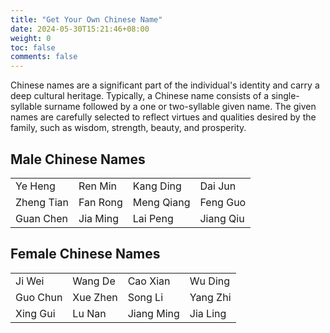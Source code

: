 ```yaml
---
title: "Get Your Own Chinese Name"
date: 2024-05-30T15:21:46+08:00
weight: 0
toc: false
comments: false
---
```


Chinese names are a significant part of the individual's identity and carry a deep cultural heritage. Typically, a Chinese name consists of a single-syllable surname followed by a one or two-syllable given name. The given names are carefully selected to reflect virtues and qualities desired by the family, such as wisdom, strength, beauty, and prosperity.

<!--more-->

## Male Chinese Names

|   |   |   |   |
| --- | --- | --- | --- |
| Ye Heng | Ren Min | Kang Ding | Dai Jun |
| Zheng Tian | Fan Rong | Meng Qiang | Feng Guo |
| Guan Chen | Jia Ming | Lai Peng | Jiang Qiu |

## Female Chinese Names

|   |   |   |   |
| --- | --- | --- | --- |
| Ji Wei | Wang De | Cao Xian | Wu Ding |
| Guo Chun | Xue Zhen | Song Li | Yang Zhi |
| Xing Gui | Lu Nan | Jiang Ming | Jia Ling |

